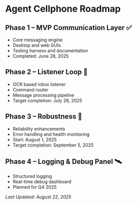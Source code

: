 # Agent Cellphone Roadmap

## Phase 1 – MVP Communication Layer ✅
- Core messaging engine
- Desktop and web GUIs
- Testing harness and documentation
- Completed: June 28, 2025

## Phase 2 – Listener Loop 🔄
- OCR based inbox listener
- Command router
- Message processing pipeline
- Target completion: July 28, 2025

## Phase 3 – Robustness 🔮
- Reliability enhancements
- Error handling and health monitoring
- Start: August 1, 2025
- Target completion: September 5, 2025

## Phase 4 – Logging & Debug Panel 🛰️
- Structured logging
- Real-time debug dashboard
- Planned for Q4 2025

*Last Updated: August 22, 2025*

